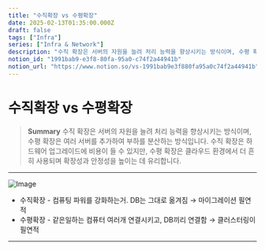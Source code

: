 ```yaml
---
title: "수직확장 vs 수평확장"
date: 2025-02-13T01:35:00.000Z
draft: false
tags: ["Infra"]
series: ["Infra & Network"]
description: "수직 확장은 서버의 자원을 늘려 처리 능력을 향상시키는 방식이며, 수평 확장은 여러 서버를 추가하여 부하를 분산하는 방식입니다. 수직 확장은 하드웨어 업그레이드에 비용이 들 수 있지만, 수평 확장은 클라우드 환경에서 더 흔히 사용되며 확장성과 안정성을 높이는 데 유리합니다."
notion_id: "1991bab9-e3f8-80fa-95a0-c74f2a44941b"
notion_url: "https://www.notion.so/vs-1991bab9e3f880fa95a0c74f2a44941b"
---
```


# 수직확장 vs 수평확장

> **Summary**
> 수직 확장은 서버의 자원을 늘려 처리 능력을 향상시키는 방식이며, 수평 확장은 여러 서버를 추가하여 부하를 분산하는 방식입니다. 수직 확장은 하드웨어 업그레이드에 비용이 들 수 있지만, 수평 확장은 클라우드 환경에서 더 흔히 사용되며 확장성과 안정성을 높이는 데 유리합니다.

---

![Image](https://prod-files-secure.s3.us-west-2.amazonaws.com/09ccd4d5-876c-4bba-bbdf-cc77a0a11257/09e979fd-e21c-4244-b1fa-b40d6d857e47/image.png?X-Amz-Algorithm=AWS4-HMAC-SHA256&X-Amz-Content-Sha256=UNSIGNED-PAYLOAD&X-Amz-Credential=ASIAZI2LB466YRHDRKRW%2F20250724%2Fus-west-2%2Fs3%2Faws4_request&X-Amz-Date=20250724T101606Z&X-Amz-Expires=3600&X-Amz-Security-Token=IQoJb3JpZ2luX2VjEAIaCXVzLXdlc3QtMiJIMEYCIQD8Rxn7gvU%2FsCMHzgfTCF7MITjORouJiSdL58tltpu7TgIhAMqSxizwTPQvoR6VmTgf9K7uQwWCAdNYDeO9tAEduUS%2BKv8DCCoQABoMNjM3NDIzMTgzODA1Igw5ktm88lCVuXlK7Nkq3APbqnIWaAAATRiMQ3Jn1n54R2RCqjhCrDRjAwfvSVqo1wjhDKVlrKgVyHoDDgl3GLoeF2EVHJGVfEl3E9qxvzYLMa68mUUNPig4B71x%2F%2FbKAm5NZPRL5li9gkGL0QYvKHwi7ViA2Jx2aRi9raXXLV%2FCJcK%2FXHJDPJaOPUJRZzlGZrT2vAsB%2BAgVtCtogKpZLHHs5Ii8KjZdNbwCABAmODz5MaPrxmkLtYihzzdi27UUkGiCr5ZZyl7HL2LD9ifFCFh5Ra2O5nT4CS4xbpW5Z4BViAtSnn7%2FOWnsYY%2BZUaZ62vLxpVpU2d01PAGX%2BM2s6SdAe1KaTQC76okftUfRFBZc0rdl3j3FdM3lOIJ17t%2Fmvyz7AWvlSXqoHuZfdZJXldomY68BLRqCah%2FoD3Y%2Bh%2BHPDLEeY0AIhiS2mXIljIQ%2FIAJoIG3%2F23EduI3%2Bwt3NlyNicpMnkwuq6Ijs1hrmOa69CgJ7%2FB0kz0pzd2uUHjjkIxj93c2%2Bw1an5WOu%2FcJS%2BLv8H9WVjgbTL7ajvHoydgmnVBTRdaIXYjqCeV2eOpRkMEaWUAcGQjX4KJvZYM3xiOMZqLtorGLs9OEJOEj3XVHBi85Q4ghtdWaeCAyQv0CvvopFZdVM7aDQrAr8KjDM9ofEBjqkAVsQedMSJH0p7Qp277bGw0dDVv1GGi1z3rWeYZPjQArUxhssXKvTJMUnvIawzWG%2FMpQqXLZhwXwz3G9HA9ap74NzGp7p3A37ZaYCqdpIKBFDZr%2FnHLCvkGkOrjbzPs0P2RZsBYFFsQwjE%2F2%2FACuKpN8SYgb4n0EIWPbAqsu%2FSVM9TrksmRwpqbotTENaKtkMmWEeIr8w1WJ%2B2gfVAUe4imr1khZ%2B&X-Amz-Signature=9da964db432dc311bd1a3c2b8282651d8c0650758f1550d4f3f94d2e08e0c16c&X-Amz-SignedHeaders=host&x-amz-checksum-mode=ENABLED&x-id=GetObject)

- 수직확장 - 컴퓨팅 파워를 강화하는거. DB는 그대로 옮겨짐 → 마이그레이션 필연적
- 수평확장 - 같은일하는 컴퓨터 여러개 연결시키고, DB끼리 연결함 → 클러스터링이 필연적
---

